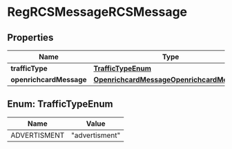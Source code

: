 

# RegRCSMessageRCSMessage


## Properties

| Name | Type | Description | Notes |
|------------ | ------------- | ------------- | -------------|
|**trafficType** | [**TrafficTypeEnum**](#TrafficTypeEnum) |  |  [optional] |
|**openrichcardMessage** | [**OpenrichcardMessageOpenrichcardMessage**](OpenrichcardMessageOpenrichcardMessage.md) |  |  [optional] |



## Enum: TrafficTypeEnum

| Name | Value |
|---- | -----|
| ADVERTISMENT | &quot;advertisment&quot; |



